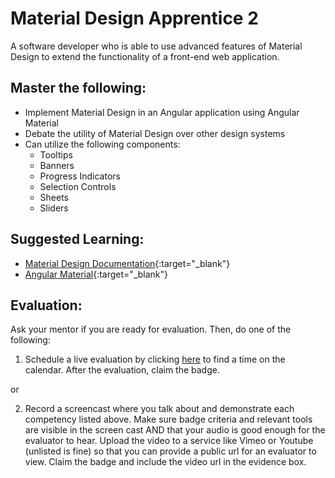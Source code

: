 # Material Design Apprentice 2

A software developer who is able to use advanced features of Material Design to extend the functionality of a front-end web application.

## Master the following:

* Implement Material Design in an Angular application using Angular Material
* Debate the utility of Material Design over other design systems
* Can utilize the following components:
  * Tooltips
  * Banners
  * Progress Indicators
  * Selection Controls
  * Sheets
  * Sliders
  
## Suggested Learning:
* [Material Design Documentation](https://material.io/){:target="_blank"}
* [Angular Material](https://material.angular.io/){:target="_blank"}

## Evaluation:

Ask your mentor if you are ready for evaluation. Then, do one of the following:

1. Schedule a live evaluation by clicking [here](http://evals.codex.academy) to find a time on the calendar. After the evaluation, claim the badge.

or

2. Record a screencast where you talk about and demonstrate each competency listed above. Make sure badge criteria and relevant tools are visible in the screen cast AND that your audio is good enough for the evaluator to hear. Upload the video to a service like Vimeo or Youtube (unlisted is fine) so that you can provide a public url for an evaluator to view. Claim the badge and include the video url in the evidence box.
